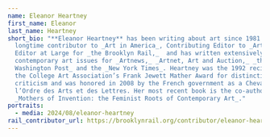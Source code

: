 ```yaml
---
name: Eleanor Heartney
first_name: Eleanor
last_name: Heartney
short_bio: "**Eleanor Heartney** has been writing about art since 1981. She is a
  longtime contributor to _Art in America_, Contributing Editor to _Artpress_,
  Editor at Large for _the Brooklyn Rail,_  and has written extensively on
  contemporary art issues for _Artnews,_ _Artnet, Art and Auction,_ _the
  Washington Post_ and the _New York Times_. Heartney was the 1992 recipient of
  the College Art Association’s Frank Jewett Mather Award for distinction in art
  criticism and was honored in 2008 by the French government as a Chevalier dans
  l’Ordre des Arts et des Lettres. Her most recent book is the co-authored
  _Mothers of Invention: the Feminist Roots of Contemporary Art_."
portraits:
  - media: 2024/08/eleanor-heartney
rail_contributor_url: https://brooklynrail.org/contributor/eleanor-heartney
---
```


